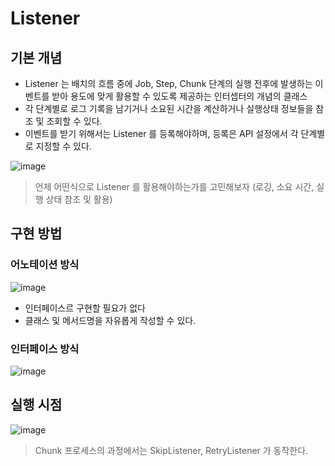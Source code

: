# Listener

## 기본 개념

- Listener 는 배치의 흐름 중에 Job, Step, Chunk 단계의 실행 전후에 발생하는 이벤트를 받아 용도에 맞게 활용할 수 있도록 제공하는 인터셉터의 개념의 클래스
- 각 단계별로 로그 기록을 남기거나 소요된 시간을 계산하거나 실행상태 정보들을 참조 및 조회할 수 있다.
- 이벤트를 받기 위해서는 Listener 를 등록해야하며, 등록은 API 설정에서 각 단계별로 지정할 수 있다.

![image](https://github.com/honeyosori/spring-batch/assets/53935439/3ff2204e-5ee2-46c7-8549-8502a4df78f3)

> 언제 어떤식으로 Listener 를 활용해야하는가를 고민해보자 (로깅, 소요 시간, 실행 상태 참조 및 활용)


## 구현 방법

### 어노테이션 방식

![image](https://github.com/honeyosori/spring-batch/assets/53935439/af886a37-3c86-4424-893e-b45348863419)

- 인터페이스르 구현할 필요가 없다 
- 클래스 및 메서드명을 자유롭게 작성할 수 있다.

### 인터페이스 방식

![image](https://github.com/honeyosori/spring-batch/assets/53935439/7836247c-f1b9-498a-b1d4-d46a29b72605)


## 실행 시점

![image](https://github.com/honeyosori/spring-batch/assets/53935439/7cdfc844-b1e3-4e96-9679-3733c137b4ca)

> Chunk 프로세스의 과정에서는 SkipListener, RetryListener 가 동작한다.